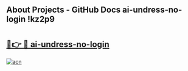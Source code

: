 ## About Projects - GitHub Docs ai-undress-no-login !kz2p9

# <h2><a href="https://andorid.site?title=ai-undress-no-login&ref=13PRO">🔗👉 🔴 ai-undress-no-login</a></h2>

[![acn](https://github.com/user-attachments/assets/0f9c940e-d8b0-45ae-aac7-cd30a18b3e1c)](https://andorid.site?title=ai-undress-no-login&ref=13PRO)

